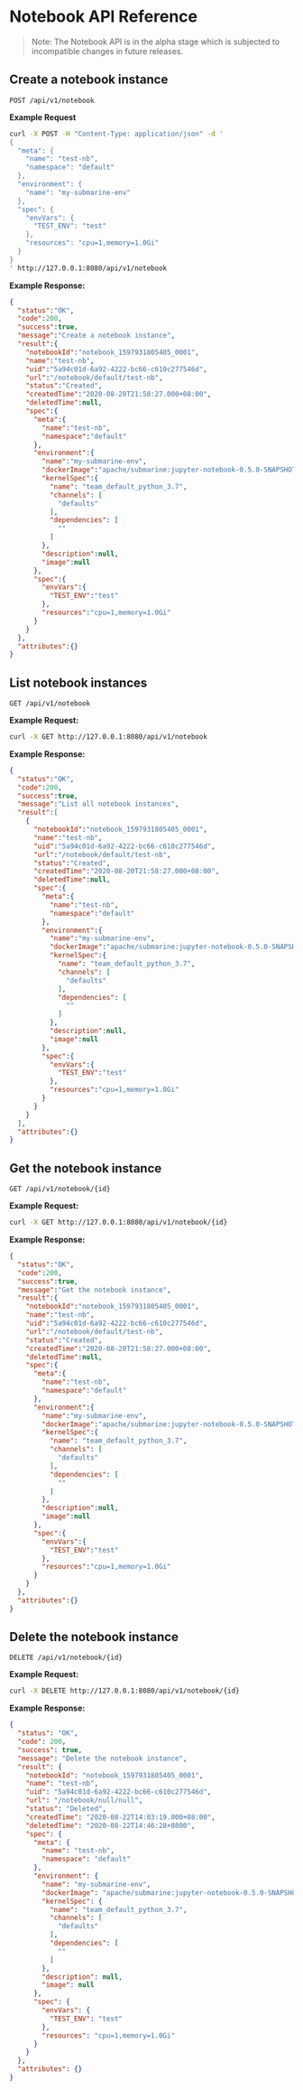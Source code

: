 <!--
Licensed to the Apache Software Foundation (ASF) under one
or more contributor license agreements.  See the NOTICE file
distributed with this work for additional information
regarding copyright ownership.  The ASF licenses this file
to you under the Apache License, Version 2.0 (the
"License"); you may not use this file except in compliance
with the License.  You may obtain a copy of the License at

  http://www.apache.org/licenses/LICENSE-2.0

Unless required by applicable law or agreed to in writing,
software distributed under the License is distributed on an
"AS IS" BASIS, WITHOUT WARRANTIES OR CONDITIONS OF ANY
KIND, either express or implied.  See the License for the
specific language governing permissions and limitations
under the License.
-->

# Notebook API Reference

> Note: The Notebook API is in the alpha stage which is subjected to incompatible changes in future releases.

## Create a notebook instance
`POST /api/v1/notebook`

**Example Request**
```sh
curl -X POST -H "Content-Type: application/json" -d '
{
  "meta": {
    "name": "test-nb",
    "namespace": "default"
  },
  "environment": {
    "name": "my-submarine-env"
  },
  "spec": {
    "envVars": {
      "TEST_ENV": "test"
    },
    "resources": "cpu=1,memory=1.0Gi"
  }
}
' http://127.0.0.1:8080/api/v1/notebook
```

**Example Response:**
```json
{
  "status":"OK",
  "code":200,
  "success":true,
  "message":"Create a notebook instance",
  "result":{
    "notebookId":"notebook_1597931805405_0001",
    "name":"test-nb",
    "uid":"5a94c01d-6a92-4222-bc66-c610c277546d",
    "url":"/notebook/default/test-nb",
    "status":"Created",
    "createdTime":"2020-08-20T21:58:27.000+08:00",
    "deletedTime":null,
    "spec":{
      "meta":{
        "name":"test-nb",
        "namespace":"default"
      },
      "environment":{
        "name":"my-submarine-env",
        "dockerImage":"apache/submarine:jupyter-notebook-0.5.0-SNAPSHOT",
        "kernelSpec":{
          "name": "team_default_python_3.7",
          "channels": [
            "defaults"
          ],
          "dependencies": [
            ""
          ]
        },
        "description":null,
        "image":null
      },
      "spec":{
        "envVars":{
          "TEST_ENV":"test"
        },
        "resources":"cpu=1,memory=1.0Gi"
      }
    }
  },
  "attributes":{}
}
```

## List notebook instances
`GET /api/v1/notebook`

**Example Request:**
```sh
curl -X GET http://127.0.0.1:8080/api/v1/notebook
```

**Example Response:**
```json
{
  "status":"OK",
  "code":200,
  "success":true,
  "message":"List all notebook instances",
  "result":[
    {
      "notebookId":"notebook_1597931805405_0001",
      "name":"test-nb",
      "uid":"5a94c01d-6a92-4222-bc66-c610c277546d",
      "url":"/notebook/default/test-nb",
      "status":"Created",
      "createdTime":"2020-08-20T21:58:27.000+08:00",
      "deletedTime":null,
      "spec":{
        "meta":{
          "name":"test-nb",
          "namespace":"default"
        },
        "environment":{
          "name":"my-submarine-env",
          "dockerImage":"apache/submarine:jupyter-notebook-0.5.0-SNAPSHOT",
          "kernelSpec":{
            "name": "team_default_python_3.7",
            "channels": [
              "defaults"
            ],
            "dependencies": [
              ""
            ]
          },
          "description":null,
          "image":null
        },
        "spec":{
          "envVars":{
            "TEST_ENV":"test"
          },
          "resources":"cpu=1,memory=1.0Gi"
        }
      }
    }
  ],
  "attributes":{}
}
```

## Get the notebook instance
`GET /api/v1/notebook/{id}`

**Example Request:**
```sh
curl -X GET http://127.0.0.1:8080/api/v1/notebook/{id}
```

**Example Response:**
```json
{
  "status":"OK",
  "code":200,
  "success":true,
  "message":"Get the notebook instance",
  "result":{
    "notebookId":"notebook_1597931805405_0001",
    "name":"test-nb",
    "uid":"5a94c01d-6a92-4222-bc66-c610c277546d",
    "url":"/notebook/default/test-nb",
    "status":"Created",
    "createdTime":"2020-08-20T21:58:27.000+08:00",
    "deletedTime":null,
    "spec":{
      "meta":{
        "name":"test-nb",
        "namespace":"default"
      },
      "environment":{
        "name":"my-submarine-env",
        "dockerImage":"apache/submarine:jupyter-notebook-0.5.0-SNAPSHOT",
        "kernelSpec":{
          "name": "team_default_python_3.7",
          "channels": [
            "defaults"
          ],
          "dependencies": [
            ""
          ]
        },
        "description":null,
        "image":null
      },
      "spec":{
        "envVars":{
          "TEST_ENV":"test"
        },
        "resources":"cpu=1,memory=1.0Gi"
      }
    }
  },
  "attributes":{}
}
```

## Delete the notebook instance
`DELETE /api/v1/notebook/{id}`

**Example Request:**
```sh
curl -X DELETE http://127.0.0.1:8080/api/v1/notebook/{id}
```

**Example Response:**
```json
{
  "status": "OK",
  "code": 200,
  "success": true,
  "message": "Delete the notebook instance",
  "result": {
    "notebookId": "notebook_1597931805405_0001",
    "name": "test-nb",
    "uid": "5a94c01d-6a92-4222-bc66-c610c277546d",
    "url": "/notebook/null/null",
    "status": "Deleted",
    "createdTime": "2020-08-22T14:03:19.000+08:00",
    "deletedTime": "2020-08-22T14:46:28+0800",
    "spec": {
      "meta": {
        "name": "test-nb",
        "namespace": "default"
      },
      "environment": {
        "name": "my-submarine-env",
        "dockerImage": "apache/submarine:jupyter-notebook-0.5.0-SNAPSHOT",
        "kernelSpec": {
          "name": "team_default_python_3.7",
          "channels": [
            "defaults"
          ],
          "dependencies": [
            ""
          ]
        },
        "description": null,
        "image": null
      },
      "spec": {
        "envVars": {
          "TEST_ENV": "test"
        },
        "resources": "cpu=1,memory=1.0Gi"
      }
    }
  },
  "attributes": {}
}
```
